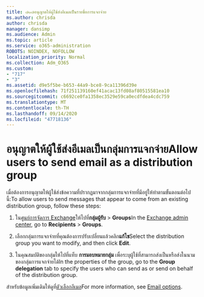 ```yaml
---
title: ๗๑๗อนุญาตให้ผู้ใช้ส่งอีเมลเป็นรายชื่อการแจกจ่าย
ms.author: chrisda
author: chrisda
manager: dansimp
ms.audience: Admin
ms.topic: article
ms.service: o365-administration
ROBOTS: NOINDEX, NOFOLLOW
localization_priority: Normal
ms.collection: Adm_O365
ms.custom:
- "717"
- "3"
ms.assetid: d9e5f5be-b653-44a9-bce8-9ca11396d39e
ms.openlocfilehash: 71f251139160ef41acac13fd08af80515581ea10
ms.sourcegitcommit: c6692ce0fa1358ec3529e59ca0ecdfdea4cdc759
ms.translationtype: MT
ms.contentlocale: th-TH
ms.lasthandoff: 09/14/2020
ms.locfileid: "47718136"
---
```

# <a name="allow-users-to-send-email-as-a-distribution-group"></a><span data-ttu-id="3320d-102">อนุญาตให้ผู้ใช้ส่งอีเมลเป็นกลุ่มการแจกจ่าย</span><span class="sxs-lookup"><span data-stu-id="3320d-102">Allow users to send email as a distribution group</span></span>

<span data-ttu-id="3320d-103">เมื่อต้องการอนุญาตให้ผู้ใช้ส่งข้อความที่ปรากฏมาจากกลุ่มการแจกจ่ายที่มีอยู่ให้ทำตามขั้นตอนต่อไปนี้:</span><span class="sxs-lookup"><span data-stu-id="3320d-103">To allow users to send messages that appear to come from an existing distribution group, follow these steps:</span></span>

1. <span data-ttu-id="3320d-104">ใน[ศูนย์การจัดการ Exchange](https://outlook.office365.com/ecp/)ให้ไปที่**กลุ่มผู้รับ** \> **Groups**</span><span class="sxs-lookup"><span data-stu-id="3320d-104">In the [Exchange admin center](https://outlook.office365.com/ecp/), go to **Recipients** \> **Groups**.</span></span>

2. <span data-ttu-id="3320d-105">เลือกกลุ่มการแจกจ่ายที่คุณต้องการปรับเปลี่ยนแล้วคลิก**แก้ไข**</span><span class="sxs-lookup"><span data-stu-id="3320d-105">Select the distribution group you want to modify, and then click **Edit**.</span></span>

3. <span data-ttu-id="3320d-106">ในคุณสมบัติของกลุ่มให้ไปที่แท็บ **การมอบหมายกลุ่ม** เพื่อระบุผู้ใช้ที่สามารถส่งเป็นหรือส่งในนามของกลุ่มการแจกจ่ายได้</span><span class="sxs-lookup"><span data-stu-id="3320d-106">In the properties of the group, go to the **Group delegation** tab to specify the users who can send as or send on behalf of the distribution group.</span></span>

<span data-ttu-id="3320d-107">สำหรับข้อมูลเพิ่มเติมให้ดูที่[ตัวเลือกอีเมล](https://technet.microsoft.com/library/bb124513.aspx#groupdelegation)</span><span class="sxs-lookup"><span data-stu-id="3320d-107">For more information, see [Email options](https://technet.microsoft.com/library/bb124513.aspx#groupdelegation).</span></span>
